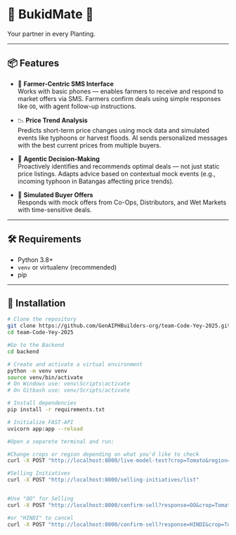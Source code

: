 # 🌱 BukidMate 🌱

Your partner in every Planting.

---

## 📦 Features

- 🌾 **Farmer-Centric SMS Interface**  
  Works with basic phones — enables farmers to receive and respond to market offers via SMS.
  Farmers confirm deals using simple responses like `OO`, with agent follow-up instructions.

- 📉 **Price Trend Analysis**  
  Predicts short-term price changes using mock data and simulated events like typhoons or harvest floods.
  AI sends personalized messages with the best current prices from multiple buyers.

- 🤖 **Agentic Decision-Making**  
  Proactively identifies and recommends optimal deals — not just static price listings.
  Adapts advice based on contextual mock events (e.g., incoming typhoon in Batangas affecting price trends).

- 🧠 **Simulated Buyer Offers**  
  Responds with mock offers from Co-Ops, Distributors, and Wet Markets with time-sensitive deals.



---

## 🛠️ Requirements

- Python 3.8+
- `venv` or virtualenv (recommended)
- pip

---

## 🧪 Installation

```bash
# Clone the repository
git clone https://github.com/GenAIPHBuilders-org/team-Code-Yey-2025.git
cd team-Code-Yey-2025

#Go to the Backend
cd backend

# Create and activate a virtual environment
python -m venv venv
source venv/bin/activate   
# On Windows use: venv\Scripts\activate
# On Gitbash use: venv/Scripts/activate

# Install dependencies
pip install -r requirements.txt

# Initialize FAST-API
uvicorn app:app --reload

#Open a separete terminal and run:

#Change crops or region depending on what you'd like to check
curl -X POST "http://localhost:8000/live-model-test?crop=Tomato&region=Region%20IV-A" 

#Selling Initiatives
curl -X POST "http://localhost:8000/selling-initiatives/list"


#Use "OO" for Selling
curl -X POST "http://localhost:8000/confirm-sell?response=OO&crop=Tomato&region=Region%20IV-A"

#or "HINDI" to cancel
curl -X POST "http://localhost:8000/confirm-sell?response=HINDI&crop=Tomato&region=Region%20IV-A"


